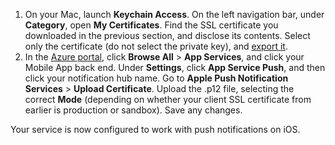 

1. On your Mac, launch **Keychain Access**. On the left navigation bar, under **Category**, open **My Certificates**. Find the SSL certificate you downloaded in the previous section, and disclose its contents. Select only the certificate (do not select the private key), and [export it](https://support.apple.com/kb/PH20122?locale=en_US).
2. In the [Azure portal](https://portal.azure.com/), click **Browse All** > **App Services**, and click your Mobile App back end. Under **Settings**, click **App Service Push**, and then click your notification hub name. Go to **Apple Push Notification Services** > **Upload Certificate**. Upload the .p12 file, selecting the correct **Mode** (depending on whether your client SSL certificate from earlier is production or sandbox). Save any changes.

Your service is now configured to work with push notifications on iOS.

[1]: ./media/app-service-mobile-apns-configure-push/mobile-push-notification-hub.png
